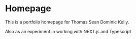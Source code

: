 # Homepage
This is a portfolio homepage for Thomas Sean Dominic Kelly.

Also as an experiment in working with NEXT.js and Typescript
